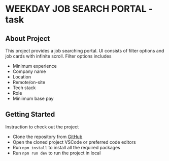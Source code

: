 # WEEKDAY JOB SEARCH PORTAL - task

## About Project

This project provides a job searching portal. UI consists of filter options and job cards with infinite scroll.
Filter options includes 
- Minimum experience
- Company name
- Location
- Remote/on-site
- Tech stack
- Role
- Miniimum base pay

## Getting Started

Instruction to check out the project

- Clone the repository from [GitHub](https://github.com/miismail007/weekday.git)
- Open the cloned project VSCode or preferred code editors
- Run `npm install` to install all the required packages
- Run `npm run dev` to run the project in local